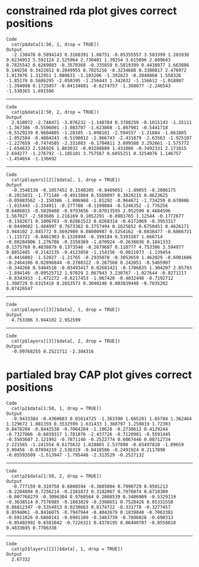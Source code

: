# constrained rda plot gives correct positions

    Code
      cat(p$data[1:50, 1, drop = TRUE])
    Output
      -2.130476 0.5894143 0.3160391 1.08751 -0.05355557 3.503399 1.203936 0.6234953 5.592124 2.525964 2.730401 1.39254 3.615096 2.609643 0.7825542 0.6269883 -0.3570368 -0.335859 0.5819399 0.4438977 1.663886 0.149256 0.3422652 0.2049955 0.7025216 -0.3234688 0.3380817 2.476972 1.913976 1.312951 1.080631 -1.103206 -1.392823 -0.2848868 1.558326 -1.85179 0.5686295 -2.050395 -1.256443 1.342032 -1.156612 -1.018807 -1.394098 0.1725057 -0.04134601 -0.6274757 -1.368677 -2.246543 -1.530365 1.691596

---

    Code
      cat(p$data[1:50, 2, drop = TRUE])
    Output
      2.618072 -2.748471 -3.076232 -1.148784 0.3788259 -0.1015143 -1.35111 -1.367386 -0.5596091 -3.083707 -1.623868 -1.807981 -0.5441718 -0.5529239 0.9604805 -1.28105 -1.098181 -2.594557 -1.21884 -1.861085 -1.052584 -0.4884243 -0.5190012 -2.966743 -2.431879 -2.63563 -1.925107 -1.227659 -0.7474585 -2.331083 -0.1704811 3.099588 3.292661 -1.575772 -1.654633 2.536926 1.863032 -0.03288809 1.431886 -0.3492331 2.171615 2.694277 -1.276792 -1.185101 3.757507 0.6055251 0.3254076 1.146757 -1.454654 -1.136692

---

    Code
      cat(p$layers[[2]]$data[, 1, drop = TRUE])
    Output
      -0.3548138 -0.1057452 0.1540205 -0.8469051 -1.89055 -0.2086175 -0.2815831 -1.771146 -0.4913804 0.5560097 0.3828215 0.4623625 -0.05883562 -2.150306 -1.006968 -1.81292 -0.964671 -1.734259 0.670886 -1.015445 -2.334911 -0.277708 -0.1199084 -0.5246352 -1.776256 0.6486015 -0.5020408 -0.9793656 -0.07013595 2.952599 0.4684596 1.567027 -2.583686 1.216169 0.1052291 -0.8981765 1.12544 -0.1772677 -0.1582671 0.1006763 -0.02861522 0.8268314 -0.6172069 -0.3953317 -0.0449602 1.484997 0.7673362 0.3757494 0.1825852 0.6750451 0.4626171 3.944102 2.845772 0.5692989 0.08000987 0.5254162 -0.6038477 -0.6866721 -1.115721 -0.8461903 0.1326994 -0.399184 0.5301587 1.666714 -0.08284906 1.276786 -0.3358369 -1.870924 -0.2638036 0.1841333 0.1375769 0.4038879 0.1373546 -0.2679607 0.110777 4.753306 3.594977 0.8852485 -0.2142135 -0.4123858 -1.154156 -0.8811073 -1.139454 -0.4416802 -1.52027 -1.21765 -0.2935078 -0.3053659 1.462029 -0.6901606 -0.2464106 0.02896844 -0.2788322 -0.267568 0.242051 -0.5465907 -0.344268 0.5484518 -0.03493417 0.02681421 -0.1706835 1.304207 2.85793 -1.894146 -0.09525712 1.97029 2.067943 3.230767 -1.027644 -0.8271217 -0.8343933 -1.472272 -0.6217453 -1.967428 -0.4032498 -0.7192712 1.398729 0.6315416 0.2653573 0.3040246 0.003839448 -0.7035202 0.07426547

---

    Code
      cat(p$layers[[3]]$data[, 1, drop = TRUE])
    Output
      4.753306 3.944102 2.952599

---

    Code
      cat(p$layers[[3]]$data[, 2, drop = TRUE])
    Output
      -0.09768255 0.2521712 -2.384316

# partialed bray CAP plot gives correct positions

    Code
      cat(p2$data[1:50, 1, drop = TRUE])
    Output
      -0.9433384 -0.4360683 0.01614725 -1.363398 1.665281 1.65784 1.362464 1.129672 1.881359 0.3532599 1.631433 1.388797 1.250819 1.72303 0.8478204 -0.8442538 -0.7064204 -1.10628 -0.2730612 0.4129244 -0.7327066 -0.6039317 1.781876 -2.437726 -0.7128981 -0.5591445 -0.5503607 2.121992 -0.7871148 -0.2522774 0.6067446 0.08712734 2.221565 -1.241554 0.6175632 1.628865 2.537898 -0.03497828 -1.09659 3.99456 -0.07894219 2.536319 -0.8418586 -0.2491924 0.2117898 -0.05593509 -1.513947 -1.795448 -2.313529 -0.2527132

---

    Code
      cat(p2$data[1:50, 2, drop = TRUE])
    Output
      -0.777159 0.319758 0.6808594 -0.3605004 0.7990729 0.9501213 -0.2204894 0.7256214 -0.2381873 0.3182067 0.7976874 0.6710309 -0.007768279 -0.3096304 0.9760564 0.2008539 0.3406989 -0.5329119 -0.3638514 0.7576985 -0.1883829 -0.3308651 0.7528426 0.05331558 0.06812347 -0.5354913 0.0230663 0.8174722 -0.331778 -0.3277457 0.8594061 -0.8416075 -0.7947944 -0.4042679 0.1839848 -0.7063301 -0.6911026 0.6860141 -0.6901189 -0.3483738 -0.7896026 -0.690313 -0.05402992 0.6581042 -0.7226321 0.4378195 0.06440707 -0.8558818 0.4833695 0.7706338

---

    Code
      cat(p2$layers[[2]]$data[, 1, drop = TRUE])
    Output
      2.67332


